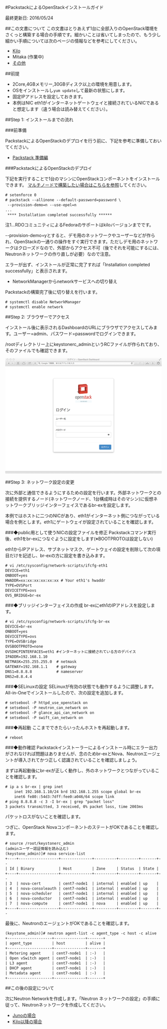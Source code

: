 #PackstackによるOpenStackインストールガイド

最終更新日: 2016/05/24


##この文書について
この文書はとりあえず1台に全部入りのOpenStack環境をさくっと構築する場合の手順です。細かいことは省いてしまったので、もう少し細かい手順については次のページの情報などを参考にしてください。

- [Kilo](https://github.com/ytooyama/rdo-kilo)
- Mitaka (作業中)
- [その他](https://github.com/ytooyama?tab=repositories)


##前提

- 2Core,4GBメモリー,30GBディスク以上の環境を用意します。
- OSをインストールし`yum update`して最新の状態にします。
- 固定IPアドレスを設定しておきます。
- 本例はNIC eth1がインターネットゲートウェイと接続されているNICであると想定します（違う場合は読み替えてください）。

##Step 1: インストールまでの流れ

###前準備

PackstackによるOpenStackのデプロイを行う前に、下記を参考に準備しておいてください。

- [Packstack 準備編](Packstack1-QuickStart-arrangements.md)


###PackstackによるOpenStackのデプロイ

下記を実行することで1台のマシンにOpenStackコンポーネントをインストールできます。
[マルチノードで構築したい場合はこちらを参照](Packstack3-QuickStart-installations-multi.md)してください。

````
# setenforce 0
# packstack --allinone --default-password=password \
 --provision-demo=n --use-epel=n
...
 **** Installation completed successfully ******
````

注1...RDOコミュニティによるFedoraのサポートはkiloバージョンまでです。

--provision-demo=yとすると、デモ用のネットワークやユーザーなどが作られ、OpenStackの一通りの操作をすぐ実行できます。ただしデモ用のネットワークはクローズドなので、外部からアクセス不可（後でそれを可能にするには、Neutronネットワークの作り直しが必要）なので注意。

エラーが出ず、インストールが正常に完了すれば「Installation completed successfully」と表示されます。

- NetworkManagerからnetworkサービスへの切り替え

Packstackの構築完了後に切り替えを行います。

```` 
# systemctl disable NetworkManager
# systemctl enable network
````


##Step 2: ブラウザーでアクセス

インストール後に表示されるDashboardのURLにブラウザでアクセスしてみます。ユーザー=admin、パスワード=passwordでログインできます。

/rootディレクトリー上にkeystonerc_adminというRCファイルが作られており、そのファイルでも確認できます。

![Dashboard Login](./images/login.png)


##Step 3: ネットワーク設定の変更

次に外部と通信できるようにするための設定を行います。外部ネットワークとの接続を提供するノード(ネットワークノード、1台構成時はそのマシン)に仮想ネットワークブリッジインターフェイスであるbr-exを設定します。

本例ではホストに二つのNICがあり、eth1がインターネット側につながっている場合を例とします。eth1にゲートウェイが設定されていることを確認します。

###◆public用として使うNICの設定ファイルを修正
Packstackコマンド実行後、eth1をbr-exにつなぐように設定をします(※BOOTPROTOは設定しない)

eth1からIPアドレス、サブネットマスク、ゲートウェイの設定を削除して次の項目だけを記述し、br-exの方に設定を書き込みます｡

````
# vi /etc/sysconfig/network-scripts/ifcfg-eth1
DEVICE=eth1
ONBOOT=yes
HWADDR=xx:xx:xx:xx:xx:xx # Your eth1's hwaddr
TYPE=OVSPort
DEVICETYPE=ovs
OVS_BRIDGE=br-ex
````

###◆ブリッジインターフェイスの作成
br-exにeth1のIPアドレスを設定します。

````
# vi /etc/sysconfig/network-scripts/ifcfg-br-ex
DEVICE=br-ex
ONBOOT=yes
DEVICETYPE=ovs
TYPE=OVSBridge
OVSBOOTPROTO=none
OVSDHCPINTERFACES=eth1 #インターネットに接続されている方のデバイス
IPADDR=192.168.1.10
NETMASK=255.255.255.0  # netmask
GATEWAY=192.168.1.1    # gateway
DNS1=8.8.8.8           # nameserver
DNS2=8.8.4.4
````

###◆SELinuxの設定
SELinuxが有効の状態でも動作するように調整します。All-in-Oneでインストールしたので、次の設定を追加します。

````
# setsebool -P httpd_use_openstack on
# setsebool -P neutron_can_network on
# setsebool -P glance_api_can_network on
# setsebool -P swift_can_network on
````

###◆再起動
ここまでできたらいったんホストを再起動します。

````
# reboot
````

###◆動作確認
Packstackインストーラーによるインストール時にエラー出力がされなければ問題はありませんが、念のためbr-exとNova、Neutronエージェントが導入されてかつ正しく認識されていることを確認しましょう。

まずは再起動後にbr-exが正しく動作し、外のネットワークとつながっていることを確認します。

````
# ip a s br-ex | grep inet
    inet 192.168.1.10/24 brd 192.168.1.255 scope global br-ex
    inet6 fe80::54d3:7dff:fee0:a046/64 scope link
# ping 8.8.8.8 -c 3 -I br-ex | grep "packet loss"
3 packets transmitted, 3 received, 0% packet loss, time 2003ms
````

パケットロスがないことを確認します。

つぎに、OpenStack NovaコンポーネントのステートがOKであることを確認します。

````
# source /root/keystonerc_admin
(adminユーザー認証情報を読み込む)
(keystone_admin)]# nova service-list
+----+------------------+--------------+----------+---------+-------+--
| Id | Binary           | Host         | Zone     | Status  | State | 
+----+------------------+--------------+----------+---------+-------+--
| 3  | nova-cert        | cent7-node1  | internal | enabled | up    | 
| 4  | nova-consoleauth | cent7-node1  | internal | enabled | up    | 
| 5  | nova-scheduler   | cent7-node1  | internal | enabled | up    | 
| 6  | nova-conductor   | cent7-node1  | internal | enabled | up    | 
| 7  | nova-compute     | cent7-node1  | nova     | enabled | up    | 
+----+------------------+--------------+----------+---------+-------+--
````

最後に、NeutronのエージェントがOKであることを確認します。

````
(keystone_admin)]# neutron agent-list -c agent_type -c host -c alive
+--------------------+--------------+-------+
| agent_type         | host         | alive |
+--------------------+--------------+-------+
| Metering agent     | cent7-node1  | :-)   |
| Open vSwitch agent | cent7-node1  | :-)   |
| L3 agent           | cent7-node1  | :-)   |
| DHCP agent         | cent7-node1  | :-)   |
| Metadata agent     | cent7-node1  | :-)   |
+--------------------+--------------+-------+
````


##この後の設定について

次にNeutron Networkを作成します。「Neutron ネットワークの設定」の手順に従って、Neutronネットワークを作成してください。

- [Junoの場合](https://github.com/ytooyama/rdo-icehouse/blob/master/2-RDO-QuickStart-Networking.md)
- [Kilo以降の場合](https://github.com/ytooyama/rdo-kilo/blob/master/2-RDO-QuickStart-Networking.md)
